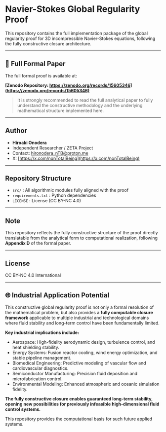 # Navier-Stokes Global Regularity Proof

This repository contains the full implementation package of the global regularity proof for 3D incompressible Navier-Stokes equations, following the fully constructive closure architecture.

---

## 📄 Full Formal Paper

The full formal proof is available at:

**[Zenodo Repository: https://zenodo.org/records/15605346](https://zenodo.org/records/15605346)**

> It is strongly recommended to read the full analytical paper to fully understand the constructive methodology and the underlying mathematical structure implemented here.

---

## Author

- **Hiroaki Onodera**
- Independent Researcher / ZETA Project
- Contact: hironodera_nTB@proton.me  
- X: [https://x.com/nonTotalBeing](https://x.com/nonTotalBeing)

---

## Repository Structure

- `src/` : All algorithmic modules fully aligned with the proof
- `requirements.txt` : Python dependencies
- `LICENSE` : License (CC BY-NC 4.0)

---

## Note

This repository reflects the fully constructive structure of the proof directly translatable from the analytical form to computational realization, following **Appendix D** of the formal paper.

---

## License

CC BY-NC 4.0 International

---

## 🌐 Industrial Application Potential

This constructive global regularity proof is not only a formal resolution of the mathematical problem, but also provides a **fully computable closure framework** applicable to multiple industrial and technological domains where fluid stability and long-term control have been fundamentally limited.

**Key industrial implications include:**

- Aerospace: High-fidelity aerodynamic design, turbulence control, and heat shielding stability.
- Energy Systems: Fusion reactor cooling, wind energy optimization, and stable pipeline management.
- Biomedical Engineering: Predictive modeling of vascular flow and cardiovascular diagnostics.
- Semiconductor Manufacturing: Precision fluid deposition and microfabrication control.
- Environmental Modeling: Enhanced atmospheric and oceanic simulation fidelity.

**The fully constructive closure enables guaranteed long-term stability, opening new possibilities for previously infeasible high-dimensional fluid control systems.**

This repository provides the computational basis for such future applied systems.

